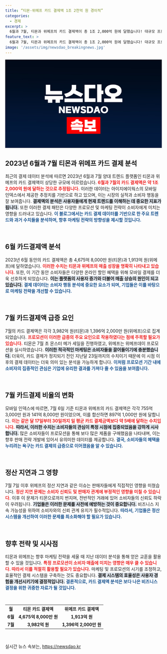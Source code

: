 ```yaml
---
title: “티몬·위메프 카드 결제액 1조 2천억 원 경이적”
categories:
  - 경제
excerpt: >
  6월과 7월, 티몬과 위메프의 카드 결제액이 총 1조 2,000억 원에 달했습니다! 대규모 프로모션으로 결제액이 급증한 사실과 함께 정산 지연 사태의 이면을 파헤쳐 보세요. 클릭하면 더 많은 진실이 기다리고 있습니다!
feature_text: >
  6월과 7월, 티몬과 위메프의 카드 결제액이 총 1조 2,000억 원에 달했습니다! 대규모 프로모션으로 결제액이 급증한 사실과 함께 정산 지연 사태의 이면을 파헤쳐 보세요. 클릭하면 더 많은 진실이 기다리고 있습니다!
image: '/assets/img/newsdao_breakingnews.jpg'
---
```


<p><img src="/assets/img/newsdao_breakingnews.jpg" alt="ontimetimes 속보" /></p>

<h2 data-ke-size="size26">2023년 6월과 7월 티몬과 위메프 카드 결제 분석</h2>

<p data-ke-size="size16">최근의 결제 데이터 분석에 따르면 2023년 6월과 7월 양대 트렌드 플랫폼인 티몬과 위메프의 카드 결제액이 상당한 규모에 이르렀습니다. <b><span style="color: #ee2323;">6월과 7월의 카드 결제액은 약 1조 2,000억 원에 달하는 것으로 추정됩니다.</span></b> 이러한 데이터는 아이지에이웍스의 모바일 인덱스에서 제공한 추정치를 기반으로 하고 있으며, 이는 시장의 실적과 소비자 행동을 잘 보여줍니다. <b><span style="background-color: #21538527;">결제액의 분석은 사용자들에게 현재 트렌드를 이해하는 데 중요한 지표가 됩니다.</span></b> 또한 이러한 결제 패턴은 다양한 프로모션 및 마케팅 전략이 소비자에게 미치는 영향을 드러내고 있습니다. <b><span style="color: #1a5490;">이 블로그에서는 카드 결제 데이터를 기반으로 한 주요 트렌드와 과거 수치들을 분석하며, 향후 마케팅 전략의 방향성을 제시할 것입니다.</span></b></p>

<p data-ke-size="size16">&nbsp;</p>

<h2 data-ke-size="size26">6월 카드결제액 분석</h2>

<p data-ke-size="size16">2023년 6월 동안의 카드 결제액은 총 4,675억 8,000만 원(티몬)과 1,913억 원(위메프)에 달하였습니다. <b><span style="color: #ee2323;">이러한 수치는 티몬과 위메프의 매출 성장을 명확히 나타내고 있습니다.</span></b> 또한, 이 기간 동안 소비자들은 다양한 온라인 할인 혜택을 위해 모바일 결제를 더욱 선호하게 되었습니다. <b><span style="background-color: #21538527;">이는 플랫폼의 사용자 증가와 더불어 매출 상승의 원인이 되고 있습니다.</span></b> <b><span style="color: #1a5490;">결제 데이터는 소비자 행동 분석에 중요한 요소가 되며, 기업들은 이를 바탕으로 마케팅 전략을 개선할 수 있습니다.</span></b></p>

<p data-ke-size="size16">&nbsp;</p>

<h2 data-ke-size="size26">7월 카드결제액 급증 요인</h2>

<p data-ke-size="size16">7월의 카드 결제액은 각각 3,982억 원(티몬)과 1,396억 2,000만 원(위메프)으로 집계되었습니다. <b><span style="color: #ee2323;">프로모션이 이러한 급증의 주요 요인으로 작용하였다는 점에 주목할 필요가 있습니다.</span></b> 티몬은 7월 초 몬스터 메가 세일을 진행하였고, 위메프는 위메프데이 프로모션을 실시하였습니다. <b><span style="background-color: #21538527;">이러한 적극적인 마케팅은 소비자들을 끌어들이기에 충분했습니다.</span></b> 더욱이, 카드 결제가 정지되기 전인 지난달 23일까지의 수치이기 때문에 이 시점 이후의 결제 데이터는 더욱 의미 있는 분석을 가능하게 합니다. <b><span style="color: #1a5490;">이처럼 프로모션 기간 내에 소비자의 집중적인 관심은 기업에 유리한 결과를 가져다 줄 수 있음을 보여줍니다.</span></b></p>

<p data-ke-size="size16">&nbsp;</p>

<h2 data-ke-size="size26">7월 카드결제 비율의 변화</h2>

<p data-ke-size="size16">모바일 인덱스에 따르면, 7월 6일 기준 티몬과 위메프의 카드 결제액은 각각 755억 3,000만 원과 141억 8,000만 원이었으며, 이를 합산하면 897억 1,000만 원에 달합니다. <b><span style="color: #ee2323;">이는 같은 달 17일부터 30일까지 일 평균 카드 결제금액보다 약 5배에 달하는 수치입니다.</span></b> <b><span style="background-color: #21538527;">따라서, 이러한 수치는 소비자들의 관심이 특정 시점에 집중되었음을 강하게 시사합니다.</span></b> 많은 소비자들이 프로모션을 통해 보다 많은 제품을 구매했음을 나타내며, 이는 향후 판매 전략 개발에 있어서 유의미한 데이터를 제공합니다. <b><span style="color: #1a5490;">결국, 소비자들의 혜택을 누리려는 욕구는 카드 결제의 급증으로 이어졌음을 알 수 있습니다.</span></b></p>

<p data-ke-size="size16">&nbsp;</p>

<h2 data-ke-size="size26">정산 지연과 그 영향</h2>

<p data-ke-size="size16">7월 7일 이후 위메프의 정산 지연과 같은 이슈는 판매자들에게 직접적인 영향을 미쳤습니다. <b><span style="color: #ee2323;">정산 지연 문제는 소비자 신뢰도 및 판매자 관계에 부정적인 영향을 미칠 수 있습니다.</span></b> 이후 이 문제가 티몬으로까지 번지며, 전반적인 거래에 있어 소비자들의 신뢰도 하락이 우려됩니다. <b><span style="background-color: #21538527;">기업들은 이러한 문제를 사전에 예방하는 것이 중요합니다.</span></b> 비즈니스 지속 가능성을 위하여 소비자와의 신뢰 관계 유지가 필수적입니다. <b><span style="color: #1a5490;">따라서, 기업들은 정산 시스템을 개선하여 이러한 문제를 최소화해야 할 필요가 있습니다.</span></b></p>

<p data-ke-size="size16">&nbsp;</p>

<h2 data-ke-size="size26">향후 전략 및 시사점</h2>

<p data-ke-size="size16">티몬과 위메프는 향후 마케팅 전략을 세울 때 지난 데이터 분석을 통해 얻은 교훈을 활용할 수 있을 것입니다. <b><span style="color: #ee2323;">특정 프로모션이 소비자 매출에 미치는 영향은 매우 클 수 있습니다. 따라서 이를 적절히 활용할 필요가 있습니다.</span></b> 마케팅 및 프로모션의 시기를 조정하고, 효율적인 결제 시스템을 구축하는 것도 중요합니다. <b><span style="background-color: #21538527;">결제 시스템의 효율성은 사용자 경험을 개선시키기에 결정적입니다.</span></b> <b><span style="color: #1a5490;">결론적으로, 카드 결제액 분석은 보다 나은 비즈니스 결정을 위한 귀중한 자료가 될 것입니다.</span></b></p>

<p data-ke-size="size16">&nbsp;</p>

<table style="width:100%;">
  <tr>
    <td style="text-align: center; height: 17px;"><b>월</b></td>
    <td style="text-align: center; height: 17px;"><b>티몬 카드 결제액</b></td>
    <td style="text-align: center; height: 17px;"><b>위메프 카드 결제액</b></td>
  </tr>
  <tr>
    <td style="text-align: center; height: 17px;"><b>6월</b></td>
    <td style="text-align: center; height: 17px;"><b>4,675억 8,000만 원</b></td>
    <td style="text-align: center; height: 17px;"><b>1,913억 원</b></td>
  </tr>
  <tr>
    <td style="text-align: center; height: 17px;"><b>7월</b></td>
    <td style="text-align: center; height: 17px;"><b>3,982억 원</b></td>
    <td style="text-align: center; height: 17px;"><b>1,396억 2,000만 원</b></td>
  </tr>
</table>

<p data-ke-size="size16">&nbsp;</p>
실시간 뉴스 속보는, <a href="https://newsdao.kr" rel="dofollow">https://newsdao.kr</a>



